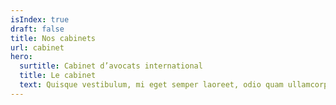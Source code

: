 ```yaml
---
isIndex: true
draft: false
title: Nos cabinets
url: cabinet
hero:
  surtitle: Cabinet d’avocats international
  title: Le cabinet
  text: Quisque vestibulum, mi eget semper laoreet, odio quam ullamcorper turpis, auctor fermentum magna leo eget nisi. Fusce id imperdiet nunc.
---
```

